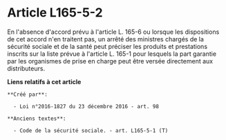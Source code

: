 # Article L165-5-2

En l'absence d'accord prévu à l'article L. 165-6 ou lorsque les dispositions de cet accord n'en traitent pas, un arrêté des
ministres chargés de la sécurité sociale et de la santé peut préciser les produits et prestations inscrits sur la liste
prévue à l'article L. 165-1 pour lesquels la part garantie par les organismes de prise en charge peut être versée directement
aux distributeurs.

**Liens relatifs à cet article**

	**Créé par**:

	  - Loi n°2016-1827 du 23 décembre 2016 - art. 98

	**Anciens textes**:

	  - Code de la sécurité sociale. - art. L165-5-1 (T)
